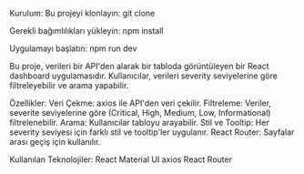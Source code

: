 Kurulum:
Bu projeyi klonlayın:
git clone <repo-url>

Gerekli bağımlılıkları yükleyin:
npm install

Uygulamayı başlatın:
npm run dev

Bu proje, verileri bir API'den alarak bir tabloda görüntüleyen bir React dashboard uygulamasıdır. Kullanıcılar,
verileri severity seviyelerine göre filtreleyebilir ve arama yapabilir.

Özellikler:
Veri Çekme: axios ile API'den veri çekilir.
Filtreleme: Veriler, severite seviyelerine göre (Critical, High, Medium, Low, Informational) filtrelenebilir.
Arama: Kullanıcılar tabloyu arayabilir.
Stil ve Tooltip: Her severity seviyesi için farklı stil ve tooltip'ler uygulanır.
React Router: Sayfalar arası geçiş için kullanılır.

Kullanılan Teknolojiler:
React
Material UI
axios
React Router

